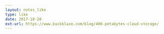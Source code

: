 ```yaml
---
layout: notes_like
type: like
date: 2017-10-20
ext-url: https://www.backblaze.com/blog/400-petabytes-cloud-storage/
---
```

